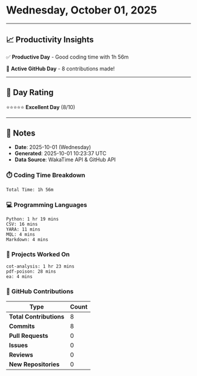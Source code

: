 # Wednesday, October 01, 2025

---

## 📈 Productivity Insights

✅ **Productive Day** - Good coding time with 1h 56m

🚀 **Active GitHub Day** - 8 contributions made!

---

## 🎯 Day Rating

⭐⭐⭐⭐⭐ **Excellent Day** (8/10)

---

## 📝 Notes

- **Date**: 2025-10-01 (Wednesday)
- **Generated**: 2025-10-01 10:23:37 UTC
- **Data Source**: WakaTime API & GitHub API


### ⏱️ Coding Time Breakdown

```
Total Time: 1h 56m
```

### 💻 Programming Languages

```
Python: 1 hr 19 mins
CSV: 16 mins
YARA: 11 mins
MQL: 4 mins
Markdown: 4 mins
```

### 📂 Projects Worked On

```
cot-analysis: 1 hr 23 mins
pdf-poison: 28 mins
ea: 4 mins

```


### 🐙 GitHub Contributions

| Type | Count |
|------|-------|
| **Total Contributions** | 8 |
| **Commits** | 8 |
| **Pull Requests** | 0 |
| **Issues** | 0 |
| **Reviews** | 0 |
| **New Repositories** | 0 |

